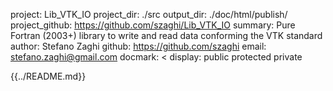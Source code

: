 project: Lib_VTK_IO
project_dir: ./src
output_dir: ./doc/html/publish/
project_github: https://github.com/szaghi/Lib_VTK_IO
summary: Pure Fortran (2003+) library to write and read data conforming the VTK standard
author: Stefano Zaghi
github: https://github.com/szaghi
email: stefano.zaghi@gmail.com
docmark: <
display: public
         protected
         private

{{../README.md}}
